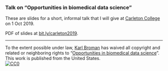 ### Talk on &ldquo;Opportunities in biomedical data science&rdquo;


These are slides for a short, informal talk that I will give
at [Carleton College](https://www.carleton.edu) on 1 Oct 2019.

PDF of slides at [bit.ly/carleton2019](https://bit.ly/carleton2019).

---

To the extent possible under law,
[Karl Broman](https://github.com/kbroman)
has waived all copyright and related or neighboring rights to
&ldquo;[Opportunities in biomedical data science](https://github.com/kbroman/Talk_Carleton2019)&rdquo;.
This work is published from the United States.
<br/>
[![CC0](https://i.creativecommons.org/p/zero/1.0/88x31.png)](https://creativecommons.org/publicdomain/zero/1.0/)
